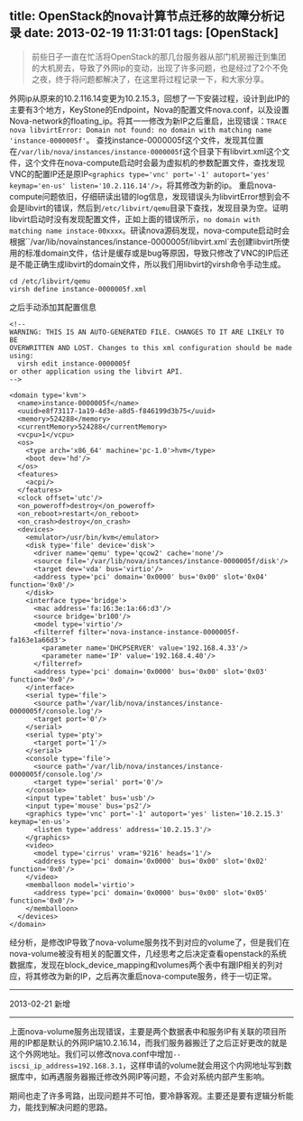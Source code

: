 title: OpenStack的nova计算节点迁移的故障分析记录
date: 2013-02-19 11:31:01
tags: [OpenStack]
---
>前些日子一直在忙活将OpenStack的那几台服务器从部门机房搬迁到集团的大机房去，导致了外网ip的变动，出现了许多问题，也是经过了2个不免之夜，终于将问题都解决了，在这里将过程记录一下，和大家分享。

外网ip从原来的10.2.116.14变更为10.2.15.3，回想了一下安装过程，设计到此IP的主要有3个地方，KeyStone的Endpoint，Nova的配置文件nova.conf，以及设置Nova-network的floating_ip。将其一一修改为新IP之后重启，出现错误：`TRACE nova libvirtError: Domain not found: no domain with matching name 'instance-0000005f'`。
查找instance-0000005f这个文件，发现其位置在`/var/lib/nova/instances/instance-0000005f`这个目录下有libvirt.xml这个文件，这个文件在nova-compute启动时会最为虚拟机的参数配置文件，查找发现VNC的配置IP还是原IP`<graphics type='vnc' port='-1' autoport='yes' keymap='en-us' listen='10.2.116.14'/>`，将其修改为新的ip。
重启nova-compute问题依旧，仔细研读出错的log信息，发现错误头为libvirtError想到会不会是libvirt的错误，然后到`/etc/libvirt/qemu`目录下查找，发现目录为空。证明libvirt启动时没有发现配置文件，正如上面的错误所示，`no domain with matching name instace-00xxxx`。研读nova源码发现，nova-compute启动时会根据``/var/lib/novainstances/instance-0000005f/libvirt.xml`去创建libvirt所使用的标准domain文件，估计是缓存或是bug等原因，导致只修改了VNC的IP后还是不能正确生成libvirt的domain文件，所以我们用libvirt的virsh命令手动生成。
```
cd /etc/libvirt/qemu
virsh define instance-0000005f.xml
```
之后手动添加其配置信息
```
<!--
WARNING: THIS IS AN AUTO-GENERATED FILE. CHANGES TO IT ARE LIKELY TO BE
OVERWRITTEN AND LOST. Changes to this xml configuration should be made using:
  virsh edit instance-0000005f
or other application using the libvirt API.
-->

<domain type='kvm'>
  <name>instance-0000005f</name>
  <uuid>e8f73117-1a19-4d3e-a8d5-f846199d3b75</uuid>
  <memory>524288</memory>
  <currentMemory>524288</currentMemory>
  <vcpu>1</vcpu>
  <os>
    <type arch='x86_64' machine='pc-1.0'>hvm</type>
    <boot dev='hd'/>
  </os>
  <features>
    <acpi/>
  </features>
  <clock offset='utc'/>
  <on_poweroff>destroy</on_poweroff>
  <on_reboot>restart</on_reboot>
  <on_crash>destroy</on_crash>
  <devices>
    <emulator>/usr/bin/kvm</emulator>
    <disk type='file' device='disk'>
      <driver name='qemu' type='qcow2' cache='none'/>
      <source file='/var/lib/nova/instances/instance-0000005f/disk'/>
      <target dev='vda' bus='virtio'/>
      <address type='pci' domain='0x0000' bus='0x00' slot='0x04' function='0x0'/>
    </disk>
    <interface type='bridge'>
      <mac address='fa:16:3e:1a:66:d3'/>
      <source bridge='br100'/>
      <model type='virtio'/>
      <filterref filter='nova-instance-instance-0000005f-fa163e1a66d3'>
        <parameter name='DHCPSERVER' value='192.168.4.33'/>
        <parameter name='IP' value='192.168.4.40'/>
      </filterref>
      <address type='pci' domain='0x0000' bus='0x00' slot='0x03' function='0x0'/>
    </interface>
    <serial type='file'>
      <source path='/var/lib/nova/instances/instance-0000005f/console.log'/>
      <target port='0'/>
    </serial>
    <serial type='pty'>
      <target port='1'/>
    </serial>
    <console type='file'>
      <source path='/var/lib/nova/instances/instance-0000005f/console.log'/>
      <target type='serial' port='0'/>
    </console>
    <input type='tablet' bus='usb'/>
    <input type='mouse' bus='ps2'/>
    <graphics type='vnc' port='-1' autoport='yes' listen='10.2.15.3' keymap='en-us'>
      <listen type='address' address='10.2.15.3'/>
    </graphics>
    <video>
      <model type='cirrus' vram='9216' heads='1'/>
      <address type='pci' domain='0x0000' bus='0x00' slot='0x02' function='0x0'/>
    </video>
    <memballoon model='virtio'>
      <address type='pci' domain='0x0000' bus='0x00' slot='0x05' function='0x0'/>
    </memballoon>
  </devices>
</domain>
```
经分析，是修改IP导致了nova-volume服务找不到对应的volume了，但是我们在nova-volume被没有相关的配置文件，几经思考之后决定查看openstack的系统数据库，发现在block_device_mapping和volumes两个表中有跟IP相关的列对应，将其修改为新的IP，之后再次重启nova-compute服务，终于一切正常。

***
2013-02-21 新增
***
上面nova-volume服务出现错误，主要是两个数据表中和服务IP有关联的项目所用的IP都是默认的外网IP端10.2.16.14，而我们服务器搬迁了之后正好更改的就是这个外网地址。我们可以修改nova.conf中增加`--iscsi_ip_address=192.168.3.1`，这样申请的volume就会用这个内网地址写到数据库中，如再遇服务器搬迁修改外网IP等问题，不会对系统内部产生影响。

期间也走了许多弯路，出现问题并不可怕，要冷静客观。主要还是要有逻辑分析能力，能找到解决问题的思路。
